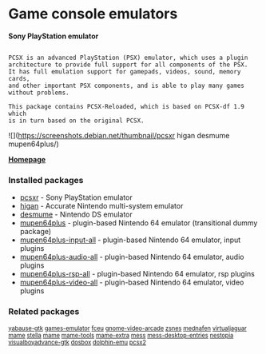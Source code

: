 # Game console emulators

__Sony PlayStation emulator__

```

PCSX is an advanced PlayStation (PSX) emulator, which uses a plugin
architecture to provide full support for all components of the PSX.
It has full emulation support for gamepads, videos, sound, memory cards,
and other important PSX components, and is able to play many games
without problems.

This package contains PCSX-Reloaded, which is based on PCSX-df 1.9 which
is in turn based on the original PCSX.

```

![](https://screenshots.debian.net/thumbnail/pcsxr
higan
desmume
mupen64plus/)


 **[Homepage](http://pcsxr.codeplex.com/)**

### Installed packages

* [pcsxr](https://packages.debian.org/stretch/pcsxr) - Sony PlayStation emulator
* [higan](https://packages.debian.org/stretch/higan) - Accurate Nintendo multi-system emulator
* [desmume](https://packages.debian.org/stretch/desmume) - Nintendo DS emulator
* [mupen64plus](https://packages.debian.org/stretch/mupen64plus) - plugin-based Nintendo 64 emulator (transitional dummy package)
* [mupen64plus-input-all](https://packages.debian.org/stretch/mupen64plus-input-all) - plugin-based Nintendo 64 emulator, input plugins
* [mupen64plus-audio-all](https://packages.debian.org/stretch/mupen64plus-audio-all) - plugin-based Nintendo 64 emulator, audio plugins
* [mupen64plus-rsp-all](https://packages.debian.org/stretch/mupen64plus-rsp-all) - plugin-based Nintendo 64 emulator, rsp plugins
* [mupen64plus-video-all](https://packages.debian.org/stretch/mupen64plus-video-all) - plugin-based Nintendo 64 emulator, video plugins

### Related packages

<sub> [yabause-gtk](https://packages.debian.org/stretch/yabause-gtk) [games-emulator](https://packages.debian.org/stretch/games-emulator) [fceu](https://packages.debian.org/stretch/fceu) [gnome-video-arcade](https://packages.debian.org/stretch/gnome-video-arcade) [zsnes](https://packages.debian.org/stretch/zsnes) [mednafen](https://packages.debian.org/stretch/mednafen) [virtualjaguar](https://packages.debian.org/stretch/virtualjaguar) [mame](https://packages.debian.org/stretch/mame) [stella](https://packages.debian.org/stretch/stella) [mame](https://packages.debian.org/stretch/mame) [mame-tools](https://packages.debian.org/stretch/mame-tools) [mame-extra](https://packages.debian.org/stretch/mame-extra) [mess](https://packages.debian.org/stretch/mess) [mess-desktop-entries](https://packages.debian.org/stretch/mess-desktop-entries) [nestopia](https://packages.debian.org/stretch/nestopia) [visualboyadvance-gtk](https://packages.debian.org/stretch/visualboyadvance-gtk) [dosbox](https://packages.debian.org/stretch/dosbox) [dolphin-emu](https://packages.debian.org/stretch/dolphin-emu) [pcsx2](https://packages.debian.org/stretch/pcsx2)  </sub>
